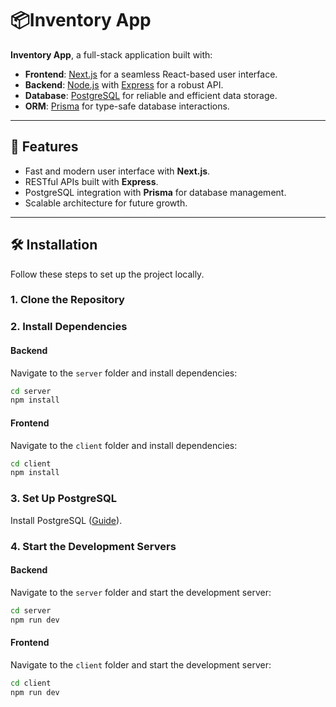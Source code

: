 # 📦Inventory App

**Inventory App**, a full-stack application built with:

- **Frontend**: [Next.js](https://nextjs.org/) for a seamless React-based user interface.
- **Backend**: [Node.js](https://nodejs.org/) with [Express](https://expressjs.com/) for a robust API.
- **Database**: [PostgreSQL](https://www.postgresql.org/) for reliable and efficient data storage.
- **ORM**: [Prisma](https://www.prisma.io/) for type-safe database interactions.

---

## 🚀 Features

- Fast and modern user interface with **Next.js**.
- RESTful APIs built with **Express**.
- PostgreSQL integration with **Prisma** for database management.
- Scalable architecture for future growth.

---

## 🛠️ Installation

Follow these steps to set up the project locally.

### 1. Clone the Repository

### 2. Install Dependencies

#### Backend
Navigate to the `server` folder and install dependencies:
```bash
cd server
npm install
```

#### Frontend
Navigate to the `client` folder and install dependencies:
```bash
cd client
npm install
```

### 3. Set Up PostgreSQL

Install PostgreSQL ([Guide](https://www.postgresql.org/download/)).

### 4. Start the Development Servers

#### Backend
Navigate to the `server` folder and start the development server:
```bash
cd server
npm run dev
```

#### Frontend
Navigate to the `client` folder and start the development server:
```bash
cd client
npm run dev
```

